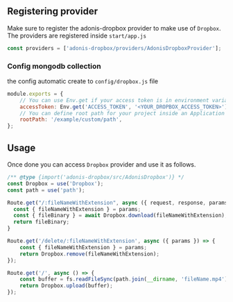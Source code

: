 ## Registering provider

Make sure to register the adonis-dropbox provider to make use of `Dropbox`. The providers are registered inside `start/app.js`

```js
const providers = ['adonis-dropbox/providers/AdonisDropboxProvider'];
```

### Config mongodb collection

the config automatic create to `config/dropbox.js` file

```js
module.exports = {
    // You can use Env.get if your access token is in environment variables
    accessToken: Env.get('ACCESS_TOKEN', '<YOUR_DROPBOX_ACCESS_TOKEN>'),
    // You can define root path for your project inside an Application in Dropbox, default: '/'
    rootPath: '/example/custom/path',
};
```

## Usage

Once done you can access `Dropbox` provider and use it as follows.

```js
/** @type {import('adonis-dropbox/src/AdonisDropbox')} */
const Dropbox = use('Dropbox');
const path = use('path');

Route.get("/:fileNameWithExtension", async ({ request, response, params }) => {
  const { fileNameWithExtension } = params;
  const { fileBinary } = await Dropbox.download(fileNameWithExtension);
  return fileBinary;
}

Route.get('/delete/:fileNameWithExtension', async ({ params }) => {
    const { fileNameWithExtension } = params;
    return Dropbox.remove(fileNameWithExtension);
});

Route.get('/', async () => {
    const buffer = fs.readFileSync(path.join(__dirname, 'fileName.mp4'));
    return Dropbox.upload(buffer);
});
```
